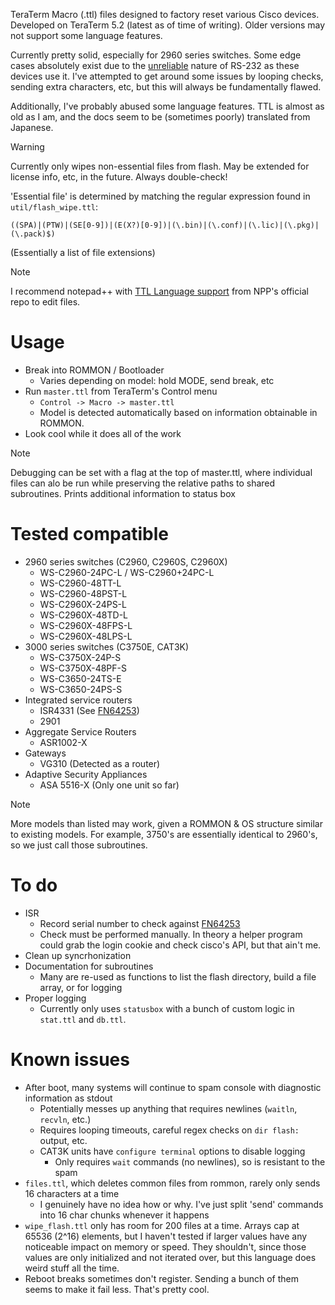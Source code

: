 TeraTerm Macro (.ttl) files designed to factory reset various Cisco devices.
Developed on TeraTerm 5.2 (latest as of time of writing). Older versions may not support some language features.

Currently pretty solid, especially for 2960 series switches. Some edge cases absolutely exist due to the [unreliable](https://en.wikipedia.org/wiki/Reliability_(computer_networking)) nature of RS-232 as these devices use it.
I've attempted to get around some issues by looping checks, sending extra characters, etc, but this will always be fundamentally flawed.

Additionally, I've probably abused some language features. TTL is almost as old as I am, and the docs seem to be (sometimes poorly) translated from Japanese.

> [!WARNING]
> Currently only wipes non-essential files from flash. May be extended for license info, etc, in the future. Always double-check!
> 
> 'Essential file' is determined by matching the regular expression found in `util/flash_wipe.ttl`:
> 
> `((SPA)|(PTW)|(SE[0-9])|(E(X?)[0-9])|(\.bin)|(\.conf)|(\.lic)|(\.pkg)|(\.pack)$)`
> 
> (Essentially a list of file extensions)

> [!NOTE]
> I recommend notepad++ with [TTL Language support](https://github.com/notepad-plus-plus/userDefinedLanguages/blob/master/UDLs/TeraTermLanguage_allCmdsV4.xml) from NPP's official repo to edit files.

# Usage
- Break into ROMMON / Bootloader
  - Varies depending on model: hold MODE, send break, etc
- Run `master.ttl` from TeraTerm's Control menu
  - `Control -> Macro -> master.ttl`
  - Model is detected automatically based on information obtainable in ROMMON.
- Look cool while it does all of the work

> [!NOTE]
> Debugging can be set with a flag at the top of master.ttl, where individual files can alo be run while preserving the relative paths to shared subroutines.
> Prints additional information to status box

# Tested compatible
- 2960 series switches (C2960, C2960S, C2960X)
  - WS-C2960-24PC-L / WS-C2960+24PC-L
  - WS-C2960-48TT-L
  - WS-C2960-48PST-L
  - WS-C2960X-24PS-L
  - WS-C2960X-48TD-L
  - WS-C2960X-48FPS-L
  - WS-C2960X-48LPS-L
- 3000 series switches (C3750E, CAT3K)
  - WS-C3750X-24P-S
  - WS-C3750X-48PF-S
  - WS-C3650-24TS-E
  - WS-C3650-24PS-S
- Integrated service routers
  - ISR4331 (See [FN64253](https://www.cisco.com/c/en/us/support/docs/field-notices/642/fn64253.html))
  - 2901
- Aggregate Service Routers
  - ASR1002-X
- Gateways
  - VG310 (Detected as a router)
- Adaptive Security Appliances
  - ASA 5516-X (Only one unit so far)

> [!NOTE]
> More models than listed may work, given a ROMMON & OS structure similar to existing models.
> For example, 3750's are essentially identical to 2960's, so we just call those subroutines.

# To do
- ISR
  - Record serial number to check against [FN64253](https://www.cisco.com/c/en/us/support/docs/field-notices/642/fn64253.html)
  - Check must be performed manually. In theory a helper program could grab the login cookie and check cisco's API, but that ain't me.
- Clean up syncrhonization
- Documentation for subroutines
  - Many are re-used as functions to list the flash directory, build a file array, or for logging
- Proper logging
  - Currently only uses `statusbox` with a bunch of custom logic in `stat.ttl` and `db.ttl`.
# Known issues
- After boot, many systems will continue to spam console with diagnostic information as stdout
  - Potentially messes up anything that requires newlines (`waitln`, `recvln`, etc.)
  - Requires looping timeouts, careful regex checks on `dir flash:` output, etc.
  - CAT3K units have `configure terminal` options to disable logging
    - Only requires `wait` commands (no newlines), so is resistant to the spam   
- `files.ttl`, which deletes common files from rommon, rarely only sends 16 characters at a time
  - I genuinely have no idea how or why. I've just split 'send' commands into 16 char chunks whenever it happens
- `wipe_flash.ttl` only has room for 200 files at a time. Arrays cap at 65536 (2^16) elements, but I haven't tested if larger values have any noticeable impact on memory or speed. They shouldn't, since those values are only initialized and not iterated over, but this language does weird stuff all the time.
- Reboot breaks sometimes don't register. Sending a bunch of them seems to make it fail less. That's pretty cool.
